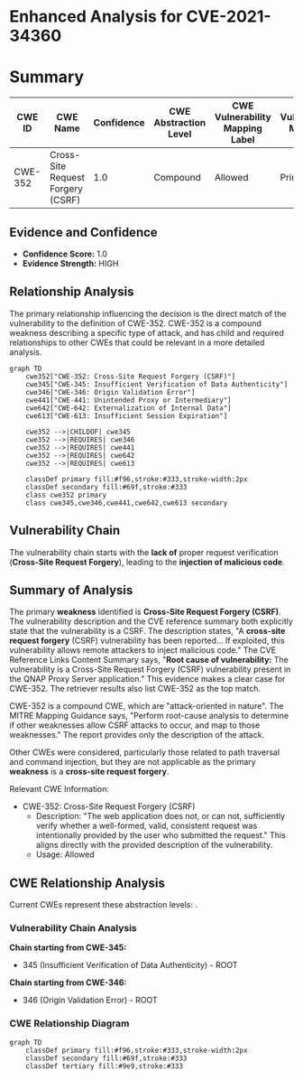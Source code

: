# Enhanced Analysis for CVE-2021-34360

# Summary
| CWE ID | CWE Name | Confidence | CWE Abstraction Level | CWE Vulnerability Mapping Label | CWE-Vulnerability Mapping Notes |
|---|---|---|---|---|---|
| CWE-352 | Cross-Site Request Forgery (CSRF) | 1.0 | Compound | Allowed | Primary CWE |

## Evidence and Confidence

*   **Confidence Score:** 1.0
*   **Evidence Strength:** HIGH

## Relationship Analysis
The primary relationship influencing the decision is the direct match of the vulnerability to the definition of CWE-352. CWE-352 is a compound weakness describing a specific type of attack, and has child and required relationships to other CWEs that could be relevant in a more detailed analysis.

```mermaid
graph TD
    cwe352["CWE-352: Cross-Site Request Forgery (CSRF)"]
    cwe345["CWE-345: Insufficient Verification of Data Authenticity"]
    cwe346["CWE-346: Origin Validation Error"]
    cwe441["CWE-441: Unintended Proxy or Intermediary"]
    cwe642["CWE-642: Externalization of Internal Data"]
    cwe613["CWE-613: Insufficient Session Expiration"]

    cwe352 -->|CHILDOF| cwe345
    cwe352 -->|REQUIRES| cwe346
    cwe352 -->|REQUIRES| cwe441
    cwe352 -->|REQUIRES| cwe642
    cwe352 -->|REQUIRES| cwe613

    classDef primary fill:#f96,stroke:#333,stroke-width:2px
    classDef secondary fill:#69f,stroke:#333
    class cwe352 primary
    class cwe345,cwe346,cwe441,cwe642,cwe613 secondary
```

## Vulnerability Chain
The vulnerability chain starts with the **lack of** proper request verification (**Cross-Site Request Forgery**), leading to the **injection of malicious code**.

## Summary of Analysis
The primary **weakness** identified is **Cross-Site Request Forgery (CSRF)**. The vulnerability description and the CVE reference summary both explicitly state that the vulnerability is a CSRF. The description states, "A **cross-site request forgery** (CSRF) vulnerability has been reported... If exploited, this vulnerability allows remote attackers to inject malicious code." The CVE Reference Links Content Summary says, "**Root cause of vulnerability:** The vulnerability is a Cross-Site Request Forgery (CSRF) vulnerability present in the QNAP Proxy Server application." This evidence makes a clear case for CWE-352. The retriever results also list CWE-352 as the top match.

CWE-352 is a compound CWE, which are "attack-oriented in nature". The MITRE Mapping Guidance says, "Perform root-cause analysis to determine if other weaknesses allow CSRF attacks to occur, and map to those weaknesses." The report provides only the description of the attack.

Other CWEs were considered, particularly those related to path traversal and command injection, but they are not applicable as the primary **weakness** is a **cross-site request forgery**.

Relevant CWE Information:
- CWE-352: Cross-Site Request Forgery (CSRF)
  - Description: "The web application does not, or can not, sufficiently verify whether a well-formed, valid, consistent request was intentionally provided by the user who submitted the request." This aligns directly with the provided description of the vulnerability.
  - Usage: Allowed


## CWE Relationship Analysis

Current CWEs represent these abstraction levels: .


### Vulnerability Chain Analysis

**Chain starting from CWE-345:**
- 345 (Insufficient Verification of Data Authenticity) - ROOT


**Chain starting from CWE-346:**
- 346 (Origin Validation Error) - ROOT



### CWE Relationship Diagram

```mermaid
graph TD
    classDef primary fill:#f96,stroke:#333,stroke-width:2px
    classDef secondary fill:#69f,stroke:#333
    classDef tertiary fill:#9e9,stroke:#333
```